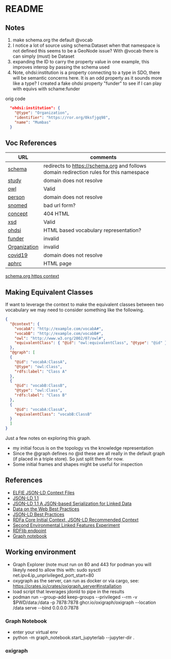 # README

## Notes

1) make schema.org the default @vocab
2) I notice a lot of source using schema:Dataset when that namespace is not defined
   this seems to be a GeoNode issue?  With @vocab there is can simply (must) be Dataset
3) expanding the ID to carry the property value in one example, this improves interop 
   by passing the schema used
4) Note, ohdsi:institution is a property connecting to a type in SDO, there will be semantic concerns here.  It is an odd property as it sounds more like a type?  I created a fake ohdsi property "funder" to see if I can play with equivs with schame:funder


orig code

```json
  "ohdsi:institution": {
    "@type": "Organization",
    "identifier": "https://ror.org/0ksfjgq98",
    "name": "Mumbas"
  }
  ```

## Voc References


| URL                                                                               | comments |
|-----------------------------------------------------------------------------------| --- |
| [schema](http://schema.org/)                                                      | redirects to https://schema.org and follows domain redirection rules for this namespace |
| [study](https://covid19.ohdsi.app/study/)                                         | domain does not resolve |
| [owl](http://www.w3.org/2002/07/owl#)                                             | Valid |
| [person](https://covid19.ohdsi.app/author/)                                       | domain does not resolve |
| [snomed](http://snomed.info/id/)                                                  | bad url form? |
| [concept](http://data.ohdsi.org/concept/)                                         | 404 HTML |
| [xsd](http://www.w3.org/2001/XMLSchema#)                                          | Valid |
| [ohdsi](http://data.ohdsi.org/)                                                   | HTML based vocabulary representation? |
| [funder](ohdsi:institution)                                                       | invalid |
| [Organization](ohdsi:Organization)                                                | invalid |
| [covid19](https://covid19.ohdsi.app/)                                             | domain does not resolve |
| [aphrc](https://aphrc.org/)                                                       | HTML page |

[schema.org https context](https://schema.org/version/latest/schemaorg-current-https.jsonld)

## Making Equivalent Classes

If want to leverage the context to make the equivalent classes between two
vocabulary we may need to consider something like the following.

```json
{
  "@context": {
    "vocabA": "http://example.com/vocabA#",
    "vocabB": "http://example.com/vocabB#",
    "owl": "http://www.w3.org/2002/07/owl#",
    "equivalentClass": { "@id": "owl:equivalentClass", "@type": "@id" }
  },
  "@graph": [
  {
    "@id": "vocabA:ClassA",
    "@type": "owl:Class",
    "rdfs:label": "Class A"
  },
  {
    "@id": "vocabB:ClassB",
    "@type": "owl:Class",
    "rdfs:label": "Class B"
  },
  {
    "@id": "vocabA:ClassA",
    "equivalentClass": "vocabB:ClassB"
  }
  ]
}
```

Just a few notes on exploring this graph.

* my initial focus is on the topology vs the knowledge representation
* Since the @graph defines no @id these are all really in the default graph (if placed in a 
  triple store).   So just split them for now.
* Some initial frames and shapes might be useful for inspection


## References

* [ELFIE JSON-LD Context Files](https://opengeospatial.github.io/ELFIE/json-ld/)
* [JSON-LD 1.1](https://w3c.github.io/json-ld-syntax/)
* [JSON-LD 1.1 A JSON-based Serialization for Linked Data](https://www.w3.org/TR/json-ld/#the-context)
* [Data on the Web Best Practices](https://www.w3.org/TR/dwbp/)
* [JSON-LD Best Practices](https://w3c.github.io/json-ld-bp/)
* [RDFa Core Initial Context, JSON-LD Recommended Context](https://github.com/w3c/json-ld-rc/)
* [Second Environmental Linked Features Experiment](https://docs.ogc.org/per/20-067.html)
* [RDFlib endpoint](https://github.com/vemonet/rdflib-endpoint)
* [Graph notebook](https://github.com/aws/graph-notebook)


## Working environment

* Graph Explorer (note must run on 80 and 443 for podman you will likeyly need to allow this with: sudo sysctl net.ipv4.ip_unprivileged_port_start=80
* oxygraph as the server, can run as docker or via cargo, see: https://crates.io/crates/oxigraph_server#installation
* load script that leverages jdonld to pipe in the results
* podman run --group-add keep-groups --privileged --rm -v $PWD/data:/data -p 7878:7878 ghcr.io/oxigraph/oxigraph --location /data serve --bind 0.0.0.0:7878  


### Graph Notebook

* enter your virtual env
* python -m graph_notebook.start_jupyterlab --jupyter-dir  .

### oxigraph


